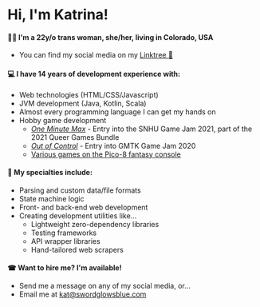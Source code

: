 # Hi, I'm Katrina!

#### 🏳‍🌈 I'm a 22y/o trans woman, she/her, living in Colorado, USA
- You can find my social media on my [Linktree 🌳](https://linktr.ee/KatrinaKitten)

#### 💻 I have 14 years of development experience with:
- Web technologies (HTML/CSS/Javascript)
- JVM development (Java, Kotlin, Scala)
- Almost every programming language I can get my hands on
- Hobby game development
  - [*One Minute Max*](https://serenaagh.itch.io/one-minute-max) - Entry into the SNHU Game Jam 2021, part of the 2021 Queer Games Bundle
  - [*Out of Control*](https://katrinakitten.itch.io/out-of-control) - Entry into GMTK Game Jam 2020
  - [Various games on the Pico-8 fantasy console](https://www.lexaloffle.com/bbs/?uid=45947)

#### 🎨 My specialties include:
- Parsing and custom data/file formats
- State machine logic
- Front- and back-end web development
- Creating development utilities like...
  - Lightweight zero-dependency libraries
  - Testing frameworks
  - API wrapper libraries
  - Hand-tailored web scrapers
  
#### ☎ Want to hire me? I'm available!
- Send me a message on any of my social media, or...
- Email me at kat@swordglowsblue.com
